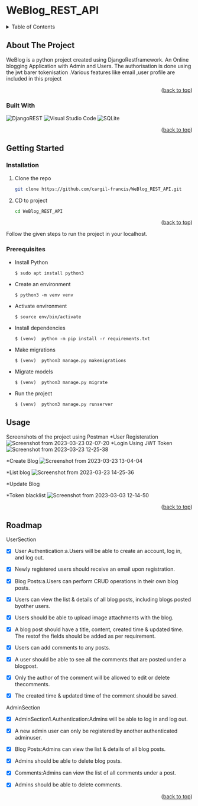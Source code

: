 # WeBlog_REST_API


<!-- TABLE OF CONTENTS -->
<details>
  <summary>Table of Contents</summary>
  <ol>
    <li>
      <a href="#about-the-project">About The Project</a>
      </li>
	      <ul>
		       <li><a href="#built-with">Built With</a></li>
	     </ul>
	    <li>
	      <a href="#getting-started">Getting Started</a></li>
	      <ul>
	        <li><a href="#installation">Installation</a></li>
	        <li><a href="#prerequisites">Prerequisites</a></li>
</ul>
<li><a href="#usage">Usage</a></li>
    <li><a href="#roadmap">Roadmap</a></li>
 
    
  </ol>
</details>

<!-- ABOUT THE PROJECT -->
## About The Project

WeBlog  is a python project created using DjangoRestframework.
An Online blogging Application with  Admin and Users. The authorisation is done using the jwt barer tokenisation .Various features like email ,user profile are included in this project

<p align="right">(<a href="#readme-top">back to top</a>)</p>


### Built With

[Django]: https://docs.djangoproject.com/en/4.1/
[Django Restframework]: https://www.django-rest-framework.org/
![DjangoREST](https://img.shields.io/badge/DJANGO-REST-ff1709?style=for-the-badge&logo=django&logoColor=white&color=ff1709&labelColor=gray)
![Visual Studio Code](https://img.shields.io/badge/Visual%20Studio%20Code-0078d7.svg?style=for-the-badge&logo=visual-studio-code&logoColor=white)
![SQLite](https://img.shields.io/badge/sqlite-%2307405e.svg?style=for-the-badge&logo=sqlite&logoColor=white)

<p align="right">(<a href="#readme-top">back to top</a>)</p>

<!-- GETTING STARTED -->
## Getting Started
### Installation


1. Clone the repo
   ```sh
   git clone https://github.com/cargil-francis/WeBlog_REST_API.git
   ```
2. CD to project
   ```sh
   cd WeBlog_REST_API
   ```


<p align="right">(<a href="#readme-top">back to top</a>)</p>



Follow the given steps to run the project in your localhost. 

### Prerequisites
* Install Python
  ```
  $ sudo apt install python3
  ```
* Create an environment
  ```
  $ python3 -m venv venv
  ```
  
* Activate environment
  ```
  $ source env/bin/activate
  ```

* Install dependencies
  ```
  $ (venv)  python -m pip install -r requirements.txt
  ```

* Make migrations
  ```
  $ (venv)  python3 manage.py makemigrations
  ```

* Migrate models
  ```
  $ (venv)  python3 manage.py migrate
  ```

* Run the project
  ```
  $ (venv)  python3 manage.py runserver
  ```




<!-- USAGE EXAMPLES -->
## Usage

Screenshots of the project using Postman
*User Registeration
 ![Screenshot from 2023-03-23 02-07-20](https://user-images.githubusercontent.com/96044398/227236167-9c44ce41-f2e1-435a-859d-b23cfe91519e.png)
*Login Using 
JWT Token
![Screenshot from 2023-03-23 12-25-38](https://user-images.githubusercontent.com/96044398/227235956-2d3de5bf-830d-433b-9417-74730b63ef24.png)

 
*Create Blog 
![Screenshot from 2023-03-23 13-04-04](https://user-images.githubusercontent.com/96044398/227236510-b3bd7327-62ef-4380-b706-e7580f9a7ccc.png)


*List blog
![Screenshot from 2023-03-23 14-25-36](https://user-images.githubusercontent.com/96044398/227235710-d284ed66-5019-4542-ac46-f85e828b0853.png)

*Update Blog



*Token blacklist
![Screenshot from 2023-03-03 12-14-50](https://user-images.githubusercontent.com/96044398/222651928-4f8658ef-18c2-4c4c-a966-d0846a4bb7bb.png)




<p align="right">(<a href="#readme-top">back to top</a>)</p>


<!-- ROADMAP -->
## Roadmap
UserSection
-[X] User Authentication:a.Users will be able to create an account, log in, and log out.

-[X] Newly registered users should receive an email upon registration.

-[X] Blog Posts:a.Users can perform CRUD operations in their own blog posts.

-[X] Users can view the list & details of all blog posts, including blogs posted byother users.

-[X] Users should be able to upload image attachments with the blog.

-[X] A blog post should have a title, content, created time & updated time. The restof the fields should be added as per requirement.

-[X] Users can add comments to any posts.

-[X] A user should be able to see all the comments that are posted under a blogpost.

-[X] Only the author of the comment will be allowed to edit or delete thecomments.

-[X] The created time & updated time of the comment should be saved.

 AdminSection
 
-[X] AdminSection1.Authentication:Admins will be able to log in and log out.

-[X] A new admin user can only be registered by another authenticated adminuser. 

-[X] Blog Posts:Admins can view the list & details of all blog posts.

-[X] Admins should be able to delete blog posts.

-[X] Comments:Admins can view the list of all comments under a post.

-[X] Admins should be able to delete comments.




<p align="right">(<a href="#readme-top">back to top</a>)</p>
